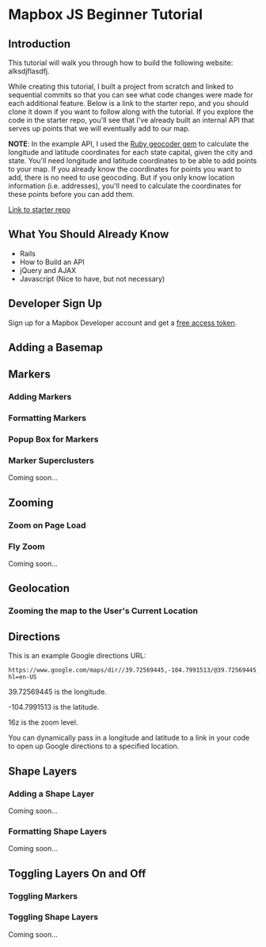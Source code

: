 # Mapbox JS Beginner Tutorial

## Introduction
This tutorial will walk you through how to build the following website: alksdjflasdfj.

While creating this tutorial, I built a project from scratch and linked to sequential commits so that you can see what code changes were made for each additional feature. Below is a link to the starter repo, and you should clone it down if you want to follow along with the tutorial. If you explore the code in the starter repo, you'll see that I've already built an internal API that serves up points that we will eventually add to our map.

**NOTE**: In the example API, I used the [Ruby geocoder gem](https://github.com/alexreisner/geocoder) to calculate the longitude and latitude coordinates for each state capital, given the city and state. You'll need longitude and latitude coordinates to be able to add points to your map. If you already know the coordinates for points you want to add, there is no need to use geocoding. But if you only know location information (i.e. addresses), you'll need to calculate the coordinates for these points before you can add them.

[Link to starter repo]()

## What You Should Already Know
  - Rails
  - How to Build an API
  - jQuery and AJAX
  - Javascript (Nice to have, but not necessary)

## Developer Sign Up
Sign up for a Mapbox Developer account and get a [free access token](https://www.mapbox.com/studio/account/tokens/).

## Adding a Basemap


## Markers
### Adding Markers
### Formatting Markers
### Popup Box for Markers
### Marker Superclusters
Coming soon...

## Zooming
### Zoom on Page Load
### Fly Zoom
Coming soon...

## Geolocation
### Zooming the map to the User's Current Location

## Directions
This is an example Google directions URL:
```
https://www.google.com/maps/dir//39.72569445,-104.7991513/@39.72569445,-104.7991513,16z?hl=en-US
```

39.72569445 is the longitude.

-104.7991513 is the latitude.

16z is the zoom level.

You can dynamically pass in a longitude and latitude to a link in your code to open up Google directions to a specified location.

## Shape Layers
### Adding a Shape Layer
Coming soon...
### Formatting Shape Layers
Coming soon...

## Toggling Layers On and Off
### Toggling Markers
### Toggling Shape Layers
Coming soon...
